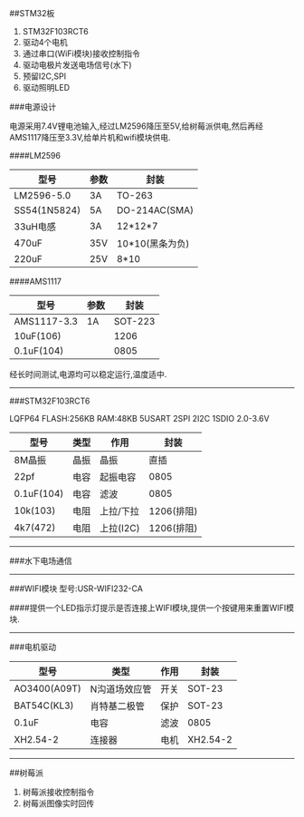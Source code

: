 ##STM32板

1. STM32F103RCT6 
2. 驱动4个电机
3. 通过串口(WiFi模块)接收控制指令
4. 驱动电极片发送电场信号(水下)
5. 预留I2C,SPI
6. 驱动照明LED

###电源设计

电源采用7.4V锂电池输入,经过LM2596降压至5V,给树莓派供电,然后再经AMS1117降压至3.3V,给单片机和wifi模块供电.

####LM2596

 型号 | 参数 | 封装 
 ----|----|----
 LM2596-5.0|3A|TO-263
 SS54(1N5824)|5A|DO-214AC(SMA)
 33uH电感|3A|12\*12\*7
 470uF|35V|10\*10(黑条为负)
 220uF|25V|8\*10

####AMS1117

 型号 | 参数 | 封装 
 ----|----|----
 AMS1117-3.3|1A|SOT-223
 10uF(106)||1206
 0.1uF(104)||0805

经长时间测试,电源均可以稳定运行,温度适中.

----

###STM32F103RCT6

LQFP64 FLASH:256KB RAM:48KB 5USART 2SPI 2I2C 1SDIO 2.0-3.6V


 型号 | 类型 | 作用 | 封装
 ----|----|----|----
 8M晶振|晶振|晶振|直插
 22pf|电容|起振电容|0805
 0.1uF(104)|电容|滤波|0805
 10k(103)|电阻|上拉/下拉|1206(排阻)
 4k7(472)|电阻|上拉(I2C)|1206(排阻)

----

###水下电场通信



----

###WIFI模块
型号:USR-WIFI232-CA

####提供一个LED指示灯提示是否连接上WIFI模块,提供一个按键用来重置WIFI模块.


----

###电机驱动

 型号 | 类型 | 作用 | 封装
 ----|----|----|----
 AO3400(A09T)|N沟道场效应管|开关|SOT-23
 BAT54C(KL3)|肖特基二极管|保护|SOT-23
 0.1uF|电容|滤波|0805
 XH2.54-2 |连接器|电机|XH2.54-2

----

##树莓派

1. 树莓派接收控制指令
2. 树莓派图像实时回传

